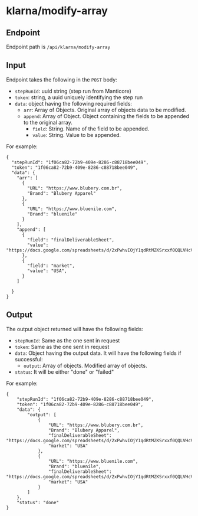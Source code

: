 # klarna/modify-array

## Endpoint

Endpoint path is `/api/klarna/modify-array`

## Input

Endpoint takes the following in the `POST` body:

- `stepRunId`: uuid string (step run from Manticore)
- `token`: string, a uuid uniquely identifying the step run
- `data`: object having the following required fields:
    - `arr`: Array of Objects. Original array of objects data to be modified.
    - `append`: Array of Object. Object containing the fields to be appended to the original array.
      - `field`: String. Name of the field to be appended.
      - `value`: String. Value to be appended.

For example:
```
{
  "stepRunId": "1f06ca82-72b9-409e-8286-c88718bee049",
  "token": "1f06ca82-72b9-409e-8286-c88718bee049",
  "data": {
    "arr": [
      {
        "URL": "https://www.blubery.com.br",
        "Brand": "Blubery Apparel"
      },
      {
        "URL": "https://www.bluenile.com",
        "Brand": "bluenile" 
      }
    ],
    "append": [
      {
        "field": "finalDeliverableSheet",
        "value": "https://docs.google.com/spreadsheets/d/2xPwhvIOjY1qdRtMZKSrxxf0QQLVHcVQXJnFfRBfZE5w",
      },
      {
        "field": "market",
        "value": "USA",
      }
    ]

  }
}
```

## Output

The output object returned will have the following fields:

-	`stepRunId`: Same as the one sent in request
-	`token`: Same as the one sent in request
-	`data`: Object having the output data. It will have the following fields if successful:
    - `output`: Array of objects. Modified array of objects.
- `status`: It will be either "done" or "failed"


For example:
```
{
    "stepRunId": "1f06ca82-72b9-409e-8286-c88718bee049",
    "token": "1f06ca82-72b9-409e-8286-c88718bee049",
    "data": {
        "output": [
            {
                "URL": "https://www.blubery.com.br",
                "Brand": "Blubery Apparel",
                "finalDeliverableSheet": "https://docs.google.com/spreadsheets/d/2xPwhvIOjY1qdRtMZKSrxxf0QQLVHcVQXJnFfRBfZE5w",
                "market": "USA"
            },
            {
                "URL": "https://www.bluenile.com",
                "Brand": "bluenile",
                "finalDeliverableSheet": "https://docs.google.com/spreadsheets/d/2xPwhvIOjY1qdRtMZKSrxxf0QQLVHcVQXJnFfRBfZE5w",
                "market": "USA"
            }
        ]
    },
    "status": "done"
}
```